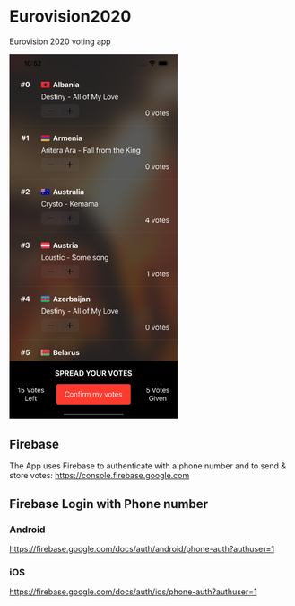 # Eurovision2020
Eurovision 2020 voting app

<img src="screen.png" width="300px"/>

## Firebase

The App uses Firebase to authenticate with a phone number and to send & store votes:
https://console.firebase.google.com

## Firebase Login with Phone number
### Android
https://firebase.google.com/docs/auth/android/phone-auth?authuser=1

### iOS
https://firebase.google.com/docs/auth/ios/phone-auth?authuser=1

